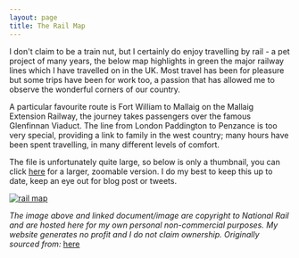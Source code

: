 ```yaml
---
layout: page
title: The Rail Map
---
```


I don't claim to be a train nut, but I certainly do enjoy travelling by rail - a pet project of many years, the below map highlights in green the major railway lines which I have travelled on in the UK. Most travel has been for pleasure but some trips have been for work too, a passion that has allowed me to observe the wonderful corners of our country. 

A particular favourite route is Fort William to Mallaig on the Mallaig Extension Railway, the journey takes passengers over the famous Glenfinnan Viaduct. The line from London Paddington to Penzance is too very special, providing a link to family in the west country; many hours have been spent travelling, in many different levels of comfort. 

The file is unfortunately quite large, so below is only a thumbnail, you can click [here][1] for a larger, zoomable version. I do my best to keep this up to date, keep an eye out for blog post or tweets. 

[![rail map](photo-1)](/assets/img/import/4872c-rail_map.png)

_The image above and linked document/image are copyright to National Rail and are hosted here for my own personal non-commercial purposes. My website generates no profit and I do not claim ownership. Originally sourced from:_ [here][2]


[1]: /assets/train_map/Master_Transit_Map.png
[2]: http://www.nationalrail.co.uk/stations_destinations/maps.aspx
[photo-1]: /assets/img/import/4872c-rail_map.png
